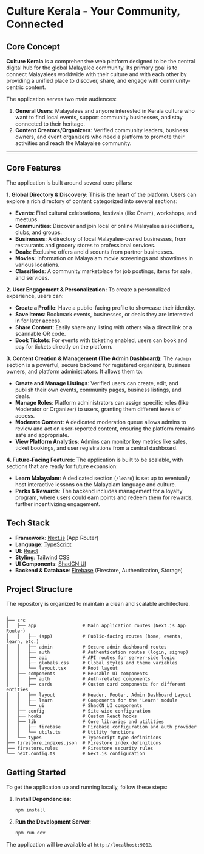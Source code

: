 
# Culture Kerala - Your Community, Connected

## Core Concept

**Culture Kerala** is a comprehensive web platform designed to be the central digital hub for the global Malayalee community. Its primary goal is to connect Malayalees worldwide with their culture and with each other by providing a unified place to discover, share, and engage with community-centric content.

The application serves two main audiences:
1.  **General Users**: Malayalees and anyone interested in Kerala culture who want to find local events, support community businesses, and stay connected to their heritage.
2.  **Content Creators/Organizers**: Verified community leaders, business owners, and event organizers who need a platform to promote their activities and reach the Malayalee community.

---

## Core Features

The application is built around several core pillars:

**1. Global Directory & Discovery:**
This is the heart of the platform. Users can explore a rich directory of content categorized into several sections:
*   **Events**: Find cultural celebrations, festivals (like Onam), workshops, and meetups.
*   **Communities**: Discover and join local or online Malayalee associations, clubs, and groups.
*   **Businesses**: A directory of local Malayalee-owned businesses, from restaurants and grocery stores to professional services.
*   **Deals**: Exclusive offers and discounts from partner businesses.
*   **Movies**: Information on Malayalam movie screenings and showtimes in various locations.
*   **Classifieds**: A community marketplace for job postings, items for sale, and services.

**2. User Engagement & Personalization:**
To create a personalized experience, users can:
*   **Create a Profile**: Have a public-facing profile to showcase their identity.
*   **Save Items**: Bookmark events, businesses, or deals they are interested in for later access.
*   **Share Content**: Easily share any listing with others via a direct link or a scannable QR code.
*   **Book Tickets**: For events with ticketing enabled, users can book and pay for tickets directly on the platform.

**3. Content Creation & Management (The Admin Dashboard):**
The `/admin` section is a powerful, secure backend for registered organizers, business owners, and platform administrators. It allows them to:
*   **Create and Manage Listings**: Verified users can create, edit, and publish their own events, community pages, business listings, and deals.
*   **Manage Roles**: Platform administrators can assign specific roles (like Moderator or Organizer) to users, granting them different levels of access.
*   **Moderate Content**: A dedicated moderation queue allows admins to review and act on user-reported content, ensuring the platform remains safe and appropriate.
*   **View Platform Analytics**: Admins can monitor key metrics like sales, ticket bookings, and user registrations from a central dashboard.

**4. Future-Facing Features:**
The application is built to be scalable, with sections that are ready for future expansion:
*   **Learn Malayalam**: A dedicated section (`/learn`) is set up to eventually host interactive lessons on the Malayalam language and culture.
*   **Perks & Rewards**: The backend includes management for a loyalty program, where users could earn points and redeem them for rewards, further incentivizing engagement.


## Tech Stack

- **Framework**: [Next.js](https://nextjs.org/) (App Router)
- **Language**: [TypeScript](https://www.typescriptlang.org/)
- **UI**: [React](https://react.dev/)
- **Styling**: [Tailwind CSS](https://tailwindcss.com/)
- **UI Components**: [ShadCN UI](https://ui.shadcn.com/)
- **Backend & Database**: [Firebase](https://firebase.google.com/) (Firestore, Authentication, Storage)


## Project Structure

The repository is organized to maintain a clean and scalable architecture.

```
.
├── src
│   ├── app                 # Main application routes (Next.js App Router)
│   │   ├── (app)           # Public-facing routes (home, events, learn, etc.)
│   │   ├── admin           # Secure admin dashboard routes
│   │   ├── auth            # Authentication routes (login, signup)
│   │   ├── api             # API routes for server-side logic
│   │   ├── globals.css     # Global styles and theme variables
│   │   └── layout.tsx      # Root layout
│   ├── components          # Reusable UI components
│   │   ├── auth            # Auth-related components
│   │   ├── cards           # Custom card components for different entities
│   │   ├── layout          # Header, Footer, Admin Dashboard Layout
│   │   ├── learn           # Components for the 'Learn' module
│   │   └── ui              # ShadCN UI components
│   ├── config              # Site-wide configuration
│   ├── hooks               # Custom React hooks
│   ├── lib                 # Core libraries and utilities
│   │   ├── firebase        # Firebase configuration and auth provider
│   │   └── utils.ts        # Utility functions
│   └── types               # TypeScript type definitions
├── firestore.indexes.json  # Firestore index definitions
├── firestore.rules         # Firestore security rules
└── next.config.ts          # Next.js configuration
```

## Getting Started

To get the application up and running locally, follow these steps:

1.  **Install Dependencies**:
    ```bash
    npm install
    ```

2.  **Run the Development Server**:
    ```bash
    npm run dev
    ```

The application will be available at `http://localhost:9002`.
